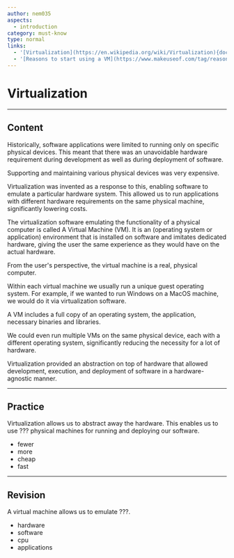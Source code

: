 ```yaml
---
author: nem035
aspects:
  - introduction
category: must-know
type: normal
links:
  - '[Virtualization](https://en.wikipedia.org/wiki/Virtualization){documentation}'
  - '[Reasons to start using a VM](https://www.makeuseof.com/tag/reasons-start-using-virtual-machine/){article}'
---
```


# Virtualization

---
## Content

Historically, software applications were limited to running only on specific physical devices. This meant that there was an unavoidable hardware requirement during development as well as during deployment of software.

Supporting and maintaining various physical devices was very expensive.

Virtualization was invented as a response to this, enabling software to emulate a particular hardware system. This allowed us to run applications with different hardware requirements on the same physical machine, significantly lowering costs.

The virtualization software emulating the functionality of a physical computer is called A Virtual Machine (VM). It is an (operating system or application) environment that is installed on software and imitates dedicated hardware, giving the user the same experience as they would have on the actual hardware.

From the user's perspective, the virtual machine is a real, physical computer.

Within each virtual machine we usually run a unique guest operating system. For example, if we wanted to run Windows on a MacOS machine, we would do it via virtualization software.

A VM includes a full copy of an operating system, the application, necessary binaries and libraries.

We could even run multiple VMs on the same physical device, each with a different operating system, significantly reducing the necessity for a lot of hardware.

Virtualization provided an abstraction on top of hardware that allowed development, execution, and deployment of software in a hardware-agnostic manner.

---
## Practice

Virtualization allows us to abstract away the hardware. This enables us to use ??? physical machines for running and deploying our software.

* fewer
* more
* cheap
* fast

---
## Revision

A virtual machine allows us to emulate ???.

* hardware
* software
* cpu
* applications
